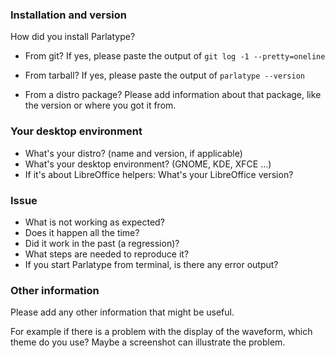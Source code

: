 <!--
Please add the requested information in case something is not working as expected.
-->

### Installation and version

How did you install Parlatype?

* From git? If yes, please paste the output of `git log -1 --pretty=oneline`

* From tarball? If yes, please paste the output of `parlatype --version`

* From a distro package?
Please add information about that package, like the version or where you got it from.

### Your desktop environment

* What's your distro? (name and version, if applicable)
* What's your desktop environment? (GNOME, KDE, XFCE ...)
* If it's about LibreOffice helpers: What's your LibreOffice version?

### Issue

* What is not working as expected?
* Does it happen all the time?
* Did it work in the past (a regression)?
* What steps are needed to reproduce it?
* If you start Parlatype from terminal, is there any error output?

### Other information

Please add any other information that might be useful.

For example if there is a problem with the display of the waveform, which theme do you use?
Maybe a screenshot can illustrate the problem.

